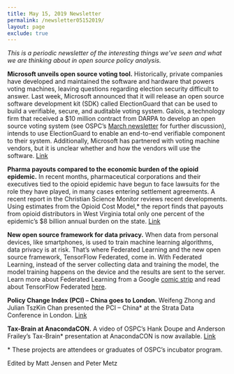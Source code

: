 ```yaml
---
title: May 15, 2019 Newsletter
permalink: /newsletter05152019/
layout: page
exclude: true
---
```

*This is a periodic newsletter of the interesting things we’ve seen and what we are thinking about in open source policy analysis.*

**Microsoft unveils open source voting tool.** Historically, private companies have developed and maintained the software and hardware that powers voting machines, leaving questions regarding election security difficult to answer. Last week, Microsoft announced that it will release an open source software development kit (SDK) called ElectionGuard that can be used to build a verifiable, secure, and auditable voting system. Galois, a technology firm that received a $10 million contract from DARPA to develop an open source voting system (see OSPC’s [March newsletter](https://www.ospc.org/newsletter03202019/) for further discussion), intends to use ElectionGuard to enable an end-to-end verifiable component to their system. Additionally, Microsoft has partnered with voting machine vendors, but it is unclear whether and how the vendors will use the software. [Link](https://blogs.microsoft.com/on-the-issues/2019/05/06/protecting-democratic-elections-through-secure-verifiable-voting/)

**Pharma payouts compared to the economic burden of the opioid epidemic.** In recent months, pharmaceutical corporations and their executives tied to the opioid epidemic have begun to face lawsuits for the role they have played, in many cases entering settlement agreements. A recent report in the Christian Science Monitor reviews recent developments. Using estimates from the Opioid Cost Model,* the report finds that payouts from opioid distributors in West Virginia total only one percent of the epidemic’s $8 billion annual burden on the state. [Link](https://www.csmonitor.com/USA/Justice/2019/0509/What-equals-justice-for-opioid-crisis-Help-victims-or-punish-Big-Pharma)

**New open source framework for data privacy.** When data from personal devices, like smartphones, is used to train machine learning algorithms, data privacy is at risk. That’s where Federated Learning and the new open source framework, TensorFlow Federated, come in. With Federated Learning, instead of the server collecting data and training the model, the model training happens on the device and the results are sent to the server. Learn more about Federated Learning from a Google [comic strip](https://federated.withgoogle.com) and read about TensorFlow Federated [here](https://medium.com/tensorflow/introducing-tensorflow-federated-a4147aa20041). 

**Policy Change Index (PCI) – China goes to London.** Weifeng Zhong and Julian TszKin Chan presented the PCI – China* at the Strata Data Conference in London. [Link](https://policychangeindex.org/pdf/Reading_China_slides_Strata.pdf) 

**Tax-Brain at AnacondaCON.** A video of OSPC’s Hank Doupe and Anderson Frailey’s Tax-Brain* presentation at AnacondaCON is now available. [Link](https://www.youtube.com/watch?v=MQMaJGwBOsM&list=PLGB9meziqbzpLmHKaJUujhNOWILs30Xd_&index=20&t=0s)

<p>&ast; These projects are attendees or graduates of OSPC’s incubator program.</p>

Edited by Matt Jensen and Peter Metz
